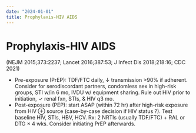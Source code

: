 ```yaml
---
date: "2024-01-01"
title: Prophylaxis-HIV AIDS
---
```


# Prophylaxis-HIV AIDS

 (NEJM 2015;373:2237; Lancet 2016;387:53; J Infect Dis 2018;218:16; CDC 2021)
* Pre-exposure (PrEP): TDF/FTC daily, ↓ transmission >90% if adherent. Consider for serodiscordant partners, condomless sex in high-risk groups, STI w/in 6 mo, IVDU w/ equipment sharing. Rule out HIV prior to initiation, ✓ renal fxn, STIs, & HIV q3 mo.
* Post-exposure (PEP): start ASAP (within 72 hr) after high-risk exposure from HIV ⊕ source (case-by-case decision if HIV status ?). Test baseline HIV, STIs, HBV, HCV. Rx: 2 NRTIs (usually TDF/FTC) + RAL or DTG × 4 wks. Consider initiating PrEP afterwards.
